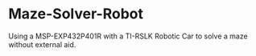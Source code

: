 # Maze-Solver-Robot
Using a MSP-EXP432P401R with a TI-RSLK Robotic Car to solve a maze without external aid.
